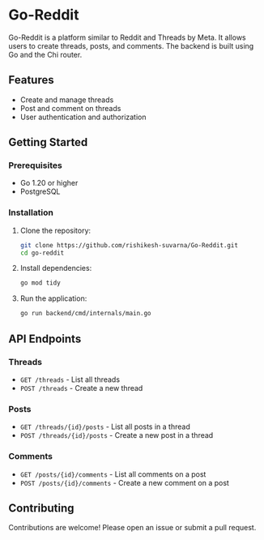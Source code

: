 # Go-Reddit

Go-Reddit is a platform similar to Reddit and Threads by Meta. It allows users to create threads, posts, and comments. The backend is built using Go and the Chi router.

## Features

- Create and manage threads
- Post and comment on threads
- User authentication and authorization

## Getting Started

### Prerequisites

- Go 1.20 or higher
- PostgreSQL

### Installation

1. Clone the repository:
    ```sh
    git clone https://github.com/rishikesh-suvarna/Go-Reddit.git
    cd go-reddit
    ```

2. Install dependencies:
    ```sh
    go mod tidy
    ```

3. Run the application:
    ```sh
    go run backend/cmd/internals/main.go
    ```

## API Endpoints

### Threads

- `GET /threads` - List all threads
- `POST /threads` - Create a new thread

### Posts

- `GET /threads/{id}/posts` - List all posts in a thread
- `POST /threads/{id}/posts` - Create a new post in a thread

### Comments

- `GET /posts/{id}/comments` - List all comments on a post
- `POST /posts/{id}/comments` - Create a new comment on a post

## Contributing

Contributions are welcome! Please open an issue or submit a pull request.
